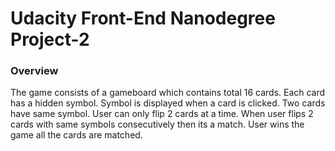 # Udacity Front-End Nanodegree Project-2

### Overview

The game consists of a gameboard which contains total 16 cards.
Each card has a hidden symbol. Symbol is displayed when a card is clicked.
Two cards have same symbol. User can only flip 2 cards at a time.
When user flips 2 cards with same symbols consecutively then its a match.
User wins the game all the cards are matched. 

